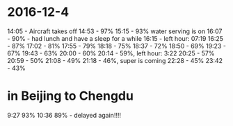 # 2016-12-4
14:05 - Aircraft takes off 
14:53 - 97%
15:15 - 93% water serving is on
16:07 - 90% - had lunch and have a sleep for a while
16:15 - left hour: 07:19
16:25 - 87%
17:02 - 81% 
17:55 - 79%
18:18 - 75%
18:37 - 72% 
18:50 - 69%
19:23 - 67%
19:43 - 63%
20:00 - 60%
20:14 - 59%, left hour: 3:22
20:25 - 57%
20:59 - 50%
21:08 - 49%
21:18 - 46%, super is coming
22:28 - 45% 
23:42 - 43%

# in Beijing to Chengdu
 9:27 93% 
10:36 89% - delayed again!!!!
